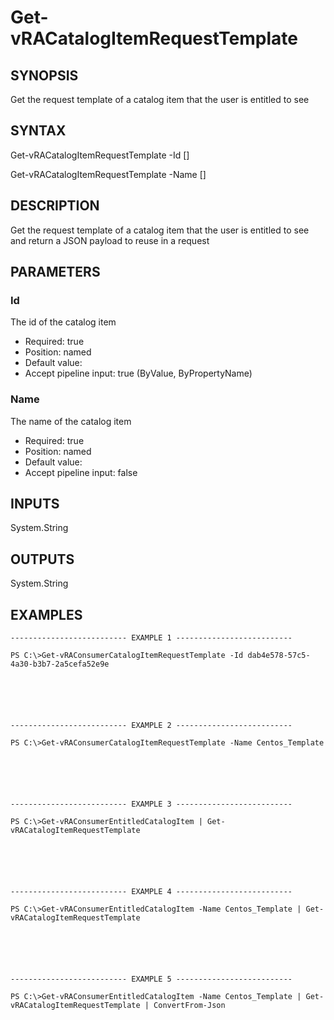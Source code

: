 # Get-vRACatalogItemRequestTemplate

## SYNOPSIS
    
Get the request template of a catalog item that the user is entitled to see

## SYNTAX
 Get-vRACatalogItemRequestTemplate -Id <String> [<CommonParameters>]  Get-vRACatalogItemRequestTemplate -Name <String> [<CommonParameters>]     

## DESCRIPTION

Get the request template of a catalog item that the user is entitled to see and return a JSON payload to reuse in a request

## PARAMETERS


### Id

The id of the catalog item

* Required: true
* Position: named
* Default value: 
* Accept pipeline input: true (ByValue, ByPropertyName)

### Name

The name of the catalog item

* Required: true
* Position: named
* Default value: 
* Accept pipeline input: false

## INPUTS

System.String

## OUTPUTS

System.String

## EXAMPLES
```
-------------------------- EXAMPLE 1 --------------------------

PS C:\>Get-vRAConsumerCatalogItemRequestTemplate -Id dab4e578-57c5-4a30-b3b7-2a5cefa52e9e






-------------------------- EXAMPLE 2 --------------------------

PS C:\>Get-vRAConsumerCatalogItemRequestTemplate -Name Centos_Template






-------------------------- EXAMPLE 3 --------------------------

PS C:\>Get-vRAConsumerEntitledCatalogItem | Get-vRACatalogItemRequestTemplate






-------------------------- EXAMPLE 4 --------------------------

PS C:\>Get-vRAConsumerEntitledCatalogItem -Name Centos_Template | Get-vRACatalogItemRequestTemplate






-------------------------- EXAMPLE 5 --------------------------

PS C:\>Get-vRAConsumerEntitledCatalogItem -Name Centos_Template | Get-vRACatalogItemRequestTemplate | ConvertFrom-Json
```

